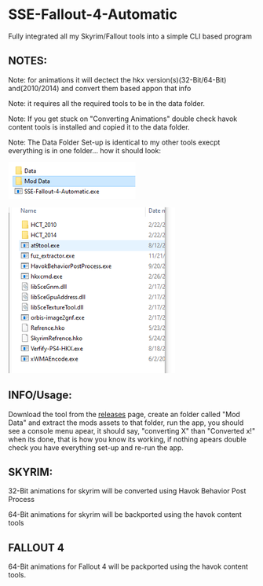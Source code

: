# SSE-Fallout-4-Automatic
Fully integrated all my Skyrim/Fallout tools into a simple CLI based program

**NOTES:**
---------------------------------------------------------------------
Note: for animations it will dectect the hkx version(s)(32-Bit/64-Bit) and(2010/2014) and convert them based appon that info

Note: it requires all the required tools to be in the data folder.

Note: If you get stuck on "Converting Animations" double check havok content tools is installed and copied it to the data folder.

Note: The Data Folder Set-up is identical to my other tools execpt everything is in one folder... how it should look: 

![screenshot](EXECUF.png)

![screenshot](DATA.png)

**INFO/Usage:**
---------------------------------------------------------------------
Download the tool from the [releases](https://github.com/Backporter/SSE-Fallout-4-Automatic/releases) page, create an folder called "Mod Data" and extract the mods assets to that folder, run the app, you should see a console menu apear, it should say, "converting X" than "Converted x!" when its done, that is how you know its working, if nothing apears double check you have everything set-up and re-run the app.

**SKYRIM:**
---------------------------------------------------------------------
32-Bit animations for skyrim will be converted using Havok Behavior Post Process

64-Bit animations for skyrim will be backported using the havok content tools

**FALLOUT 4**
---------------------------------------------------------------------
64-Bit animations for Fallout 4 will be packported using the havok content tools.
